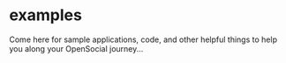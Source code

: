 examples
========

Come here for sample applications, code, and other helpful things to help you along your OpenSocial journey...